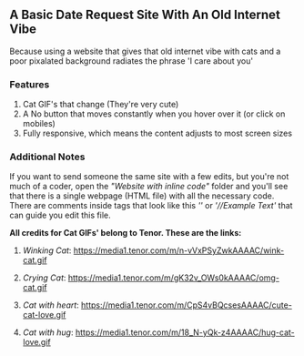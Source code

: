 ## A Basic Date Request Site With An Old Internet Vibe 

Because using a website that gives that old internet vibe with cats and a poor pixalated background radiates the phrase 'I care about you'

### Features

1. Cat GIF's that change (They're very cute)
2. A No button that moves constantly when you hover over it (or click on mobiles)
3.  Fully responsive, which means the content adjusts to most screen sizes

### Additional Notes

If you want to send someone the same site with a few edits, but you're not much of a coder, open the *"Website with inline code"* folder and you'll see that there is a single webpage (HTML file) with all the necessary code. There are comments inside tags that look like this *'<!--Example text-->'* or *'//Example Text'* that can guide you edit this file.

**All credits for Cat GIFs' belong to Tenor. These are the links:**

1. *Winking Cat*:
https://media1.tenor.com/m/n-vVxPSyZwkAAAAC/wink-cat.gif

2. *Crying Cat*:
https://media1.tenor.com/m/gK32v_OWs0kAAAAC/omg-cat.gif

3. *Cat with heart*:
https://media1.tenor.com/m/CpS4vBQcsesAAAAC/cute-cat-love.gif

4. *Cat with hug*:
https://media1.tenor.com/m/18_N-yQk-z4AAAAC/hug-cat-love.gif

